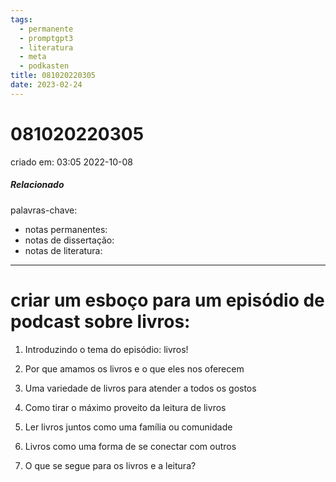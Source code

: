 ```yaml
---
tags:
  - permanente
  - promptgpt3
  - literatura
  - meta
  - podkasten
title: 081020220305
date: 2023-02-24
---
```


# 081020220305

criado em: 03:05 2022-10-08

##### Relacionado

palavras-chave: 

- notas permanentes: 
- notas de dissertação:
- notas de literatura: 

---

# criar um esboço para um episódio de podcast sobre livros:  

  
1. Introduzindo o tema do episódio: livros!  
  
2. Por que amamos os livros e o que eles nos oferecem  
  
3. Uma variedade de livros para atender a todos os gostos  
  
4. Como tirar o máximo proveito da leitura de livros  
  
5. Ler livros juntos como uma família ou comunidade  
  
6. Livros como uma forma de se conectar com outros  
  
7. O que se segue para os livros e a leitura?  
  
